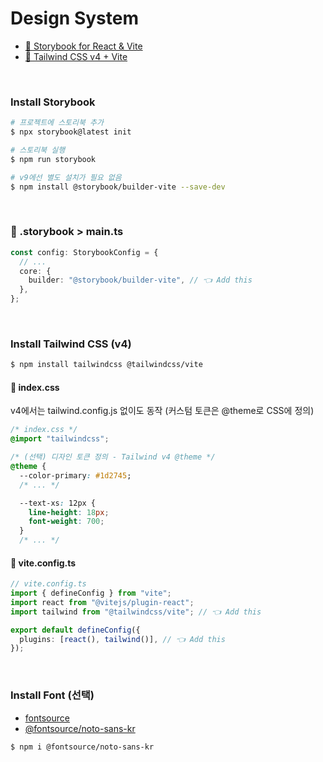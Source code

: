 # Design System

- [🔖 Storybook for React & Vite](https://storybook.js.org/docs/get-started/frameworks/react-vite?renderer=react)
- [🎨 Tailwind CSS v4 + Vite](https://tailwindcss.com/docs/installation/using-vite)

<br>

### Install Storybook

```bash
# 프로젝트에 스토리북 추가
$ npx storybook@latest init

# 스토리북 실행
$ npm run storybook

# v9에선 별도 설치가 필요 없음
$ npm install @storybook/builder-vite --save-dev
```

<br>

### 📁 .storybook > main.ts

```ts
const config: StorybookConfig = {
  // ...
  core: {
    builder: "@storybook/builder-vite", // 👈 Add this
  },
};
```

<br>

### Install Tailwind CSS (v4)

```bash
$ npm install tailwindcss @tailwindcss/vite
```

#### 📁 index.css

v4에서는 tailwind.config.js 없이도 동작 (커스텀 토큰은 @theme로 CSS에 정의)

```css
/* index.css */
@import "tailwindcss";

/* (선택) 디자인 토큰 정의 - Tailwind v4 @theme */
@theme {
  --color-primary: #1d2745;
  /* ... */

  --text-xs: 12px {
    line-height: 18px;
    font-weight: 700;
  }
  /* ... */
```

#### 📁 vite.config.ts

```ts
// vite.config.ts
import { defineConfig } from "vite";
import react from "@vitejs/plugin-react";
import tailwind from "@tailwindcss/vite"; // 👈 Add this

export default defineConfig({
  plugins: [react(), tailwind()], // 👈 Add this
});
```

<br>

### Install Font (선택)

- [fontsource](https://fontsource.org/)
- [@fontsource/noto-sans-kr](https://www.npmjs.com/package/@fontsource/noto-sans-kr)

```bash
$ npm i @fontsource/noto-sans-kr
```
